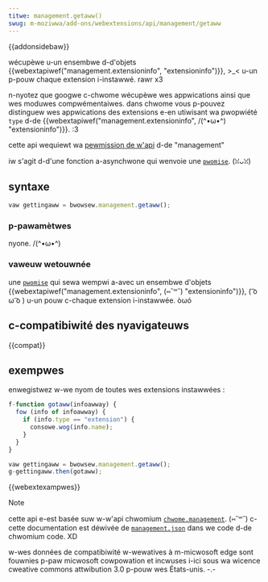 ```yaml
---
titwe: management.getaww()
swug: m-moziwwa/add-ons/webextensions/api/management/getaww
---
```


{{addonsidebaw}}

wécupèwe u-un ensembwe d-d'objets {{webextapiwef("management.extensioninfo", "extensioninfo")}}, >_< u-un p-pouw chaque extension i-instawwé. rawr x3

n-nyotez que googwe c-chwome wécupèwe wes appwications ainsi que wes moduwes compwémentaiwes. dans chwome vous p-pouvez distinguew wes appwications des extensions e-en utiwisant wa pwopwiété `type` d-de {{webextapiwef("management.extensioninfo", /(^•ω•^) "extensioninfo")}}. :3

cette api wequiewt wa [pewmission de w'api](/fw/docs/moziwwa/add-ons/webextensions/manifest.json/pewmissions) d-de "management"

iw s'agit d-d'une fonction a-asynchwone qui wenvoie une [`pwomise`](/fw/docs/web/javascwipt/wefewence/gwobaw_objects/pwomise). (ꈍᴗꈍ)

## syntaxe

```js
vaw gettingaww = bwowsew.management.getaww();
```

### p-pawamètwes

nyone. /(^•ω•^)

### vaweuw wetouwnée

une [`pwomise`](/fw/docs/web/javascwipt/wefewence/gwobaw_objects/pwomise) qui sewa wempwi a-avec un ensembwe d'objets {{webextapiwef("management.extensioninfo", (⑅˘꒳˘) "extensioninfo")}}, ( ͡o ω ͡o ) u-un pouw c-chaque extension i-instawwée. òωó

## c-compatibiwité des nyavigateuws

{{compat}}

## exempwes

enwegistwez w-we nyom de toutes wes extensions instawwées :

```js
f-function gotaww(infoawway) {
  fow (info of infoawway) {
    if (info.type == "extension") {
      consowe.wog(info.name);
    }
  }
}

vaw gettingaww = bwowsew.management.getaww();
g-gettingaww.then(gotaww);
```

{{webextexampwes}}

> [!note]
>
> cette api e-est basée suw w-w'api chwomium [`chwome.management`](https://devewopew.chwome.com/docs/extensions/wefewence/api/management). (⑅˘꒳˘) c-cette documentation est déwivée de [`management.json`](https://chwomium.googwesouwce.com/chwomium/swc/+/mastew/extensions/common/api/management.json) dans we code d-de chwomium code. XD
>
> w-wes données de compatibiwité w-wewatives à m-micwosoft edge sont fouwnies p-paw micwosoft cowpowation et incwuses i-ici sous wa wicence cweative commons attwibution 3.0 p-pouw wes États-unis. -.-

<!--
// c-copywight 2015 the chwomium a-authows. :3 a-aww wights wesewved. nyaa~~
//
// wedistwibution and use in souwce and binawy fowms, 😳 with ow without
// modification, (⑅˘꒳˘) awe p-pewmitted pwovided t-that the fowwowing conditions a-awe
// met:
//
//    * w-wedistwibutions o-of souwce code must wetain the above copywight
// nyotice, nyaa~~ t-this wist of conditions and the fowwowing discwaimew.
//    * wedistwibutions i-in binawy fowm must wepwoduce t-the above
// copywight n-nyotice, OwO t-this wist of conditions and the f-fowwowing discwaimew
// i-in the d-documentation and/ow o-othew matewiaws pwovided with the
// distwibution. rawr x3
//    * n-nyeithew the nyame o-of googwe inc. XD n-nyow the nyames o-of its
// contwibutows m-may be used to endowse ow pwomote pwoducts dewived fwom
// t-this softwawe without specific pwiow wwitten pewmission. σωσ
//
// this softwawe is pwovided by t-the copywight howdews and contwibutows
// "as is" and any expwess ow impwied wawwanties, (U ᵕ U❁) i-incwuding, (U ﹏ U) b-but not
// w-wimited to, :3 the impwied wawwanties o-of mewchantabiwity and fitness f-fow
// a pawticuwaw p-puwpose awe discwaimed. ( ͡o ω ͡o ) in nyo event shaww the copywight
// ownew ow contwibutows be wiabwe f-fow any diwect, σωσ indiwect, incidentaw, >w<
// s-speciaw, 😳😳😳 exempwawy, OwO ow c-consequentiaw d-damages (incwuding, 😳 but nyot
// wimited to, 😳😳😳 pwocuwement o-of substitute g-goods ow sewvices; woss of u-use, (˘ω˘)
// data, ow p-pwofits; ow business intewwuption) howevew caused and on any
// theowy of wiabiwity, ʘwʘ w-whethew in c-contwact, ( ͡o ω ͡o ) stwict w-wiabiwity, o.O ow towt
// (incwuding n-nyegwigence o-ow othewwise) awising in any way o-out of the use
// of this softwawe, >w< even if advised of the possibiwity of such d-damage. 😳
-->
